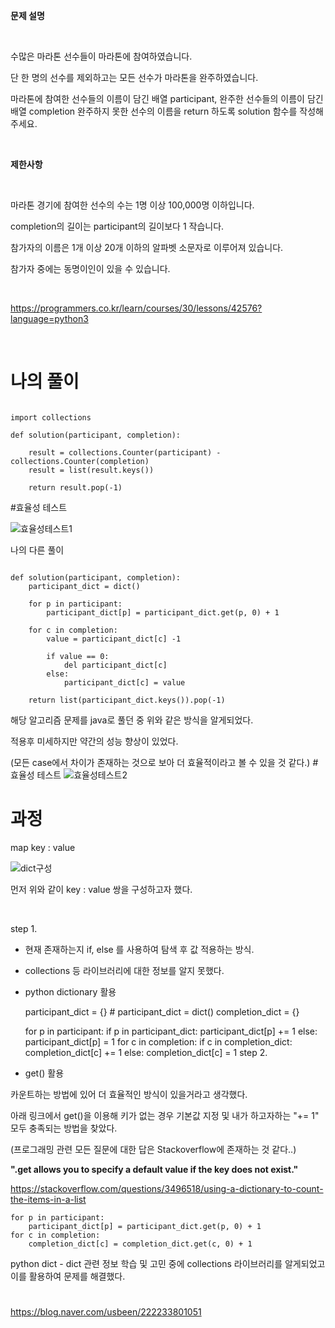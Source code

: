 
<b>문제 설명</b>

​

수많은 마라톤 선수들이 마라톤에 참여하였습니다. 

단 한 명의 선수를 제외하고는 모든 선수가 마라톤을 완주하였습니다.

마라톤에 참여한 선수들의 이름이 담긴 배열 participant, 완주한 선수들의 이름이 담긴 배열 completion 완주하지 못한 선수의 이름을 return 하도록 solution 함수를 작성해주세요.

​

<b>제한사항</b>

​

마라톤 경기에 참여한 선수의 수는 1명 이상 100,000명 이하입니다.

completion의 길이는 participant의 길이보다 1 작습니다.

참가자의 이름은 1개 이상 20개 이하의 알파벳 소문자로 이루어져 있습니다.

참가자 중에는 동명이인이 있을 수 있습니다.

​

 
https://programmers.co.kr/learn/courses/30/lessons/42576?language=python3

​

# 나의 풀이

<pre><code>
import collections 

def solution(participant, completion):

    result = collections.Counter(participant) - collections.Counter(completion)
    result = list(result.keys())

    return result.pop(-1)
</pre></code>

#효율성 테스트

![효율성테스트1](https://user-images.githubusercontent.com/78432057/107147781-3a0d6f00-6993-11eb-91af-99354b7b87d0.png)

나의 다른 풀이
<pre><code>
def solution(participant, completion):
    participant_dict = dict()

    for p in participant:
        participant_dict[p] = participant_dict.get(p, 0) + 1

    for c in completion:
        value = participant_dict[c] -1

        if value == 0:
            del participant_dict[c]
        else:
            participant_dict[c] = value

    return list(participant_dict.keys()).pop(-1)
</pre></code>
해당 알고리즘 문제를 java로 풀던 중 위와 같은 방식을 알게되었다.

적용후 미세하지만 약간의 성능 향상이 있었다.

(모든 case에서 차이가 존재하는 것으로 보아 더 효율적이라고 볼 수 있을 것 같다.)
#효율성 테스트
![효율성테스트2](https://user-images.githubusercontent.com/78432057/107147786-3bd73280-6993-11eb-991b-cd5324b99893.png)


# 과정

map key : value

![dict구성](https://user-images.githubusercontent.com/78432057/107147789-3ed22300-6993-11eb-8ece-b2bc83d93687.png)

먼저 위와 같이 key : value 쌍을 구성하고자 했다.

​

 step 1.

 - 현재 존재하는지 if, else 를 사용하여 탐색 후 값 적용하는 방식.

 - collections 등 라이브러리에 대한 정보를 알지 못했다.

 - python dictionary 활용

    participant_dict = {}  # participant_dict = dict()
    completion_dict = {}

    for p in participant:
        if p in participant_dict:
            participant_dict[p] += 1
        else:
            participant_dict[p] = 1
    for c in completion:
        if c in completion_dict:
            completion_dict[c] += 1
        else:
            completion_dict[c] = 1
 step 2.

 - get() 활용

 카운트하는 방법에 있어 더 효율적인 방식이 있을거라고 생각했다.

 아래 링크에서 get()을 이용해 키가 없는 경우 기본값 지정 및 내가 하고자하는 "+= 1" 모두 충족되는 방법을 찾았다.

(프로그래밍 관련 모든 질문에 대한 답은 Stackoverflow에 존재하는 것 같다..)

<b>".get allows you to specify a default value if the key does not exist."</b>

https://stackoverflow.com/questions/3496518/using-a-dictionary-to-count-the-items-in-a-list


    for p in participant:
        participant_dict[p] = participant_dict.get(p, 0) + 1
    for c in completion:
        completion_dict[c] = completion_dict.get(c, 0) + 1
python dict - dict 관련 정보 학습 및 고민 중에 collections 라이브러리를 알게되었고 이를 활용하여 문제를 해결했다.

# 
https://blog.naver.com/usbeen/222233801051
